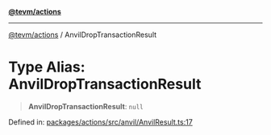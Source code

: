 [**@tevm/actions**](../README.md)

***

[@tevm/actions](../globals.md) / AnvilDropTransactionResult

# Type Alias: AnvilDropTransactionResult

> **AnvilDropTransactionResult**: `null`

Defined in: [packages/actions/src/anvil/AnvilResult.ts:17](https://github.com/evmts/tevm-monorepo/blob/main/packages/actions/src/anvil/AnvilResult.ts#L17)
